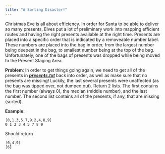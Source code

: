 ```yaml
---
title: "A Sorting Disaster!"
---
```

Christmas Eve is all about efficiency. In order for Santa to be able to deliver so many presents, Elves put a lot of preliminary work into mapping efficient routes and having the right presents available at the right time. Presents are placed into a specific order that is indicated by a removeable number label. These numbers are placed into the bag in order, from the largest number being deepest in the bag, to smallest number being at the top of the bag. Unfortunately, one of the bags of presents was dropped while being moved to the Present Staging Area.

**Problem**: In order to get things going again, we need to get all of the presents in ***[presents.txt](./presents.txt)*** back into order, as well as make sure that no presents are missing! Luckily, the last several presents were unaffected (as the bag was tipped over, not dumped out). Return 2 lists. The first contains the first number (always 0), the median (middle number), and the last number. The second list contains all of the presents, if any, that are missing (sorted).

**Example**:
```
[0,1,3,5,7,9,2,4,8,9]
0 1 2 3 4 5 7 8 9
```
Should return
```
[0,4,9]
[6]
```
